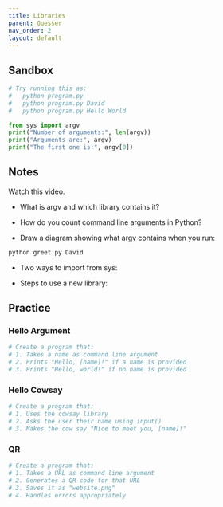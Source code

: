 ```yaml
---
title: Libraries
parent: Guesser
nav_order: 2
layout: default
---
```


## Sandbox
```python
# Try running this as:
#   python program.py
#   python program.py David
#   python program.py Hello World

from sys import argv
print("Number of arguments:", len(argv))
print("Arguments are:", argv)
print("The first one is:", argv[0])

```

## Notes
Watch [this video](https://youtu.be/EHi0RDZ31VA?si=T0z9_GFoLex5bZ7g&t=7185).

- What is argv and which library contains it?
- How do you count command line arguments in Python?

- Draw a diagram showing what argv contains when you run:
```python
python greet.py David
```

- Two ways to import from sys:

- Steps to use a new library:

## Practice

### Hello Argument
```python
# Create a program that:
# 1. Takes a name as command line argument
# 2. Prints "Hello, [name]!" if a name is provided
# 3. Prints "Hello, world!" if no name is provided
```

### Hello Cowsay
```python
# Create a program that:
# 1. Uses the cowsay library
# 2. Asks the user their name using input()
# 3. Makes the cow say "Nice to meet you, [name]!"
```

### QR
```python
# Create a program that:
# 1. Takes a URL as command line argument
# 2. Generates a QR code for that URL
# 3. Saves it as "website.png"
# 4. Handles errors appropriately
```
